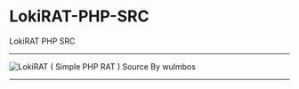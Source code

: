 # LokiRAT-PHP-SRC
LokiRAT PHP SRC

** **

![LokiRAT ( Simple PHP RAT ) Source By wulmbos](https://user-images.githubusercontent.com/74623428/149601003-49a36415-33c1-4de4-85b3-4cb8aecf62ce.png)

** **
